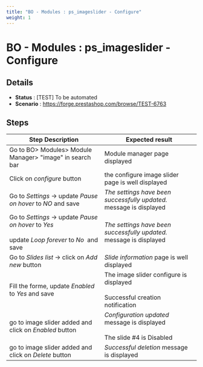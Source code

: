 ```yaml
---
title: "BO - Modules : ps_imageslider - Configure"
weight: 1
---
```


# BO - Modules : ps_imageslider - Configure
## Details
* **Status** : [TEST] To be automated
* **Scenario** : https://forge.prestashop.com/browse/TEST-6763

## Steps
| Step Description | Expected result |
| ----- | ----- |
| Go to BO> Modules> Module Manager> "image" in search bar | Module manager page displayed |
| Click on _*configure*_ button | the configure image slider page is well displayed |
| Go to _Settings_ -> update _Pause on hover_ to _*NO*_ and save | _The settings have been successfully updated._ message is displayed |
| Go to _Settings_ -> update _Pause on hover_ to _*Yes*_<br><br>update _Loop forever_ to _*No*_  and save | _The settings have been successfully updated._ message is displayed |
| Go to _Slides list_ -> click on _*Add new*_ button | _Slide information_ page is well displayed |
| Fill the forme, update _Enabled_  to *Yes* and save | The image slider configure is displayed<br><br>Successful creation notification |
| go to image slider added and click on _Enabled_ button | *_Configuration updated_* message is displayed<br><br>The slide #4 is Disabled |
| go to image slider added and click on _Delete_ button | _*Successful deletion*_ message is displayed |